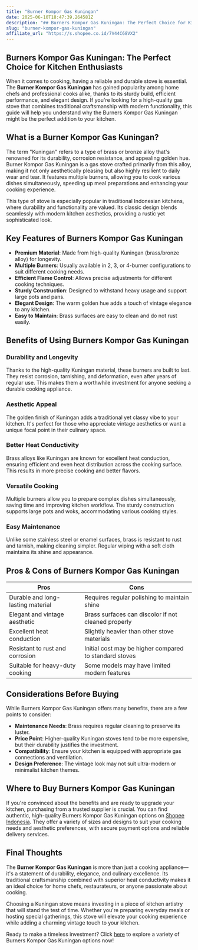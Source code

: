 ```yaml
---
title: "Burner Kompor Gas Kuningan"
date: 2025-06-10T18:47:39.264581Z
description: "## Burners Kompor Gas Kuningan: The Perfect Choice for Kitchen Enthusiasts..."
slug: "burner-kompor-gas-kuningan"
affiliate_url: "https://s.shopee.co.id/7V44C68VX2"
---
```

## Burners Kompor Gas Kuningan: The Perfect Choice for Kitchen Enthusiasts

When it comes to cooking, having a reliable and durable stove is essential. The **Burner Kompor Gas Kuningan** has gained popularity among home chefs and professional cooks alike, thanks to its sturdy build, efficient performance, and elegant design. If you're looking for a high-quality gas stove that combines traditional craftsmanship with modern functionality, this guide will help you understand why the Burners Kompor Gas Kuningan might be the perfect addition to your kitchen.

## What is a Burner Kompor Gas Kuningan?

The term "Kuningan" refers to a type of brass or bronze alloy that's renowned for its durability, corrosion resistance, and appealing golden hue. Burner Kompor Gas Kuningan is a gas stove crafted primarily from this alloy, making it not only aesthetically pleasing but also highly resilient to daily wear and tear. It features multiple burners, allowing you to cook various dishes simultaneously, speeding up meal preparations and enhancing your cooking experience.

This type of stove is especially popular in traditional Indonesian kitchens, where durability and functionality are valued. Its classic design blends seamlessly with modern kitchen aesthetics, providing a rustic yet sophisticated look.

## Key Features of Burners Kompor Gas Kuningan

- **Premium Material**: Made from high-quality Kuningan (brass/bronze alloy) for longevity.
- **Multiple Burners**: Usually available in 2, 3, or 4-burner configurations to suit different cooking needs.
- **Efficient Flame Control**: Allows precise adjustments for different cooking techniques.
- **Sturdy Construction**: Designed to withstand heavy usage and support large pots and pans.
- **Elegant Design**: The warm golden hue adds a touch of vintage elegance to any kitchen.
- **Easy to Maintain**: Brass surfaces are easy to clean and do not rust easily.

## Benefits of Using Burners Kompor Gas Kuningan

### Durability and Longevity

Thanks to the high-quality Kuningan material, these burners are built to last. They resist corrosion, tarnishing, and deformation, even after years of regular use. This makes them a worthwhile investment for anyone seeking a durable cooking appliance.

### Aesthetic Appeal

The golden finish of Kuningan adds a traditional yet classy vibe to your kitchen. It's perfect for those who appreciate vintage aesthetics or want a unique focal point in their culinary space.

### Better Heat Conductivity

Brass alloys like Kuningan are known for excellent heat conduction, ensuring efficient and even heat distribution across the cooking surface. This results in more precise cooking and better flavors.

### Versatile Cooking

Multiple burners allow you to prepare complex dishes simultaneously, saving time and improving kitchen workflow. The sturdy construction supports large pots and woks, accommodating various cooking styles.

### Easy Maintenance

Unlike some stainless steel or enamel surfaces, brass is resistant to rust and tarnish, making cleaning simpler. Regular wiping with a soft cloth maintains its shine and appearance.

## Pros & Cons of Burners Kompor Gas Kuningan

| **Pros** | **Cons** |
| --- | --- |
| Durable and long-lasting material | Requires regular polishing to maintain shine |
| Elegant and vintage aesthetic | Brass surfaces can discolor if not cleaned properly |
| Excellent heat conduction | Slightly heavier than other stove materials |
| Resistant to rust and corrosion | Initial cost may be higher compared to standard stoves |
| Suitable for heavy-duty cooking | Some models may have limited modern features |

## Considerations Before Buying

While Burners Kompor Gas Kuningan offers many benefits, there are a few points to consider:

- **Maintenance Needs**: Brass requires regular cleaning to preserve its luster.
- **Price Point**: Higher-quality Kuningan stoves tend to be more expensive, but their durability justifies the investment.
- **Compatibility**: Ensure your kitchen is equipped with appropriate gas connections and ventilation.
- **Design Preference**: The vintage look may not suit ultra-modern or minimalist kitchen themes.

## Where to Buy Burners Kompor Gas Kuningan

If you're convinced about the benefits and are ready to upgrade your kitchen, purchasing from a trusted supplier is crucial. You can find authentic, high-quality Burners Kompor Gas Kuningan options on [Shopee Indonesia](https://s.shopee.co.id/7V44C68VX2). They offer a variety of sizes and designs to suit your cooking needs and aesthetic preferences, with secure payment options and reliable delivery services.

## Final Thoughts

The **Burner Kompor Gas Kuningan** is more than just a cooking appliance—it's a statement of durability, elegance, and culinary excellence. Its traditional craftsmanship combined with superior heat conductivity makes it an ideal choice for home chefs, restaurateurs, or anyone passionate about cooking.

Choosing a Kuningan stove means investing in a piece of kitchen artistry that will stand the test of time. Whether you're preparing everyday meals or hosting special gatherings, this stove will elevate your cooking experience while adding a charming vintage touch to your kitchen.

Ready to make a timeless investment? Click [here](https://s.shopee.co.id/7V44C68VX2) to explore a variety of Burners Kompor Gas Kuningan options now!